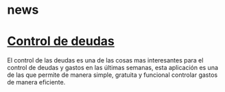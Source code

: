 # news


<h1><a href="https://yuma2020.medium.com/comienza-a-controlar-las-deudas-con-esta-aplicaci%C3%B3n-cd2730a66245" target="_blank" rel="noopener">Control de deudas</a></h1>
<p>El control de las deudas es una de las cosas mas interesantes para el control de deudas y gastos en las &uacute;ltimas semanas, esta aplicaci&oacute;n es una de las que permite de manera simple, gratuita y funcional controlar gastos de manera eficiente.</p>
